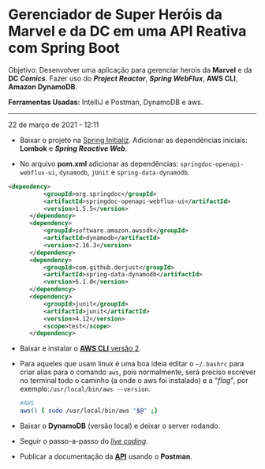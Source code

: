 # Gerenciador de Super Heróis da Marvel e da DC em uma API Reativa com Spring Boot

Objetivo: Desenvolver uma aplicação para gerenciar herois da **Marvel** e da **DC *Comics***. Fazer uso do ***Project Reactor***, ***Spring WebFlux***, **AWS CLI**, **Amazon DynamoDB**. 

**Ferramentas Usadas:** IntelliJ e Postman, DynamoDB e aws.

---

22 de março de 2021 - 12:11

- Baixar o projeto na [Spring Initializ](https://start.spring.io/). Adicionar as dependências iniciais: **Lombok** e ***Spring Reactive Web***.

-  No arquivo **pom.xml** adicionar as dependências: `springdoc-openapi-webflux-ui`, `dynamodb`, `jUnit` e `spring-data-dynamodb`.

  ```xml
  <dependency>
  			<groupId>org.springdoc</groupId>
  			<artifactId>springdoc-openapi-webflux-ui</artifactId>
  			<version>1.5.5</version>
  		</dependency>
  		<dependency>
  			<groupId>software.amazon.awssdk</groupId>
  			<artifactId>dynamodb</artifactId>
  			<version>2.16.3</version>
  		</dependency>
  		<dependency>
  			<groupId>com.github.derjust</groupId>
  			<artifactId>spring-data-dynamodb</artifactId>
  			<version>5.1.0</version>
  		</dependency>
  		<dependency>
  			<groupId>junit</groupId>
  			<artifactId>junit</artifactId>
  			<version>4.12</version>
  			<scope>test</scope>
  		</dependency>
  ```

- Baixar e instalar o [**AWS CLI** versão 2](https://docs.aws.amazon.com/cli/latest/userguide/cli-chap-install.html).

- Para aqueles que usam linux é uma boa ideia editar o `~/.bashrc` para criar alias para o comando `aws`, pois normalmente, será preciso escrever no terminal todo o caminho (a onde o aws foi instalado) e a "*flag*", por exemplo:`/usr/local/bin/aws --version`. 

  ```bash
  #AWS
  aws() { sudo /usr/local/bin/aws "$@" ;} 
  ```
  
- Baixar o **DynamoDB** (versão local) e deixar o server rodando.
- Seguir o passo-a-passo do [*live coding*](https://www.youtube.com/watch?v=1VllPZYn6RI&t=3257s). 

- Publicar a documentação da [**API**](https://documenter.getpostman.com/view/14979428/TzCFhWDf) usando o **Postman**. 

